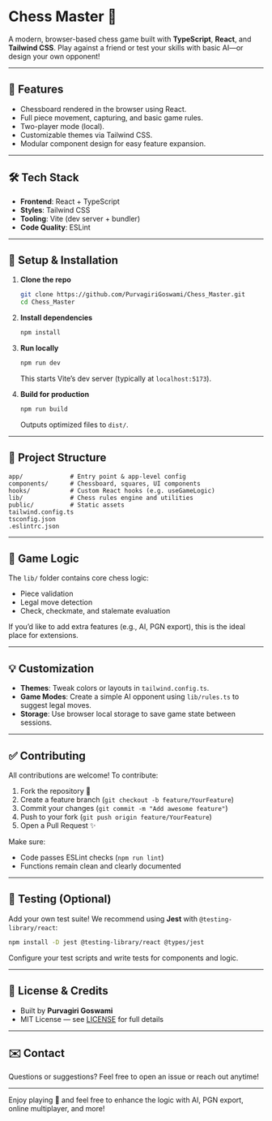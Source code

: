 
# Chess Master 🎯

A modern, browser-based chess game built with **TypeScript**, **React**, and **Tailwind CSS**. Play against a friend or test your skills with basic AI—or design your own opponent!

---

## 🚀 Features

- Chessboard rendered in the browser using React.
- Full piece movement, capturing, and basic game rules.
- Two-player mode (local).
- Customizable themes via Tailwind CSS.
- Modular component design for easy feature expansion.

---

## 🛠️ Tech Stack

- **Frontend**: React + TypeScript
- **Styles**: Tailwind CSS
- **Tooling**: Vite (dev server + bundler)
- **Code Quality**: ESLint

---

## 🔧 Setup & Installation

1. **Clone the repo**  
   ```bash
   git clone https://github.com/PurvagiriGoswami/Chess_Master.git
   cd Chess_Master
   ```

2. **Install dependencies**  
   ```bash
   npm install
   ```

3. **Run locally**  
   ```bash
   npm run dev
   ```
   This starts Vite’s dev server (typically at `localhost:5173`).

4. **Build for production**  
   ```bash
   npm run build
   ```
   Outputs optimized files to `dist/`.

---

## 📁 Project Structure

```
app/             # Entry point & app-level config
components/      # Chessboard, squares, UI components
hooks/           # Custom React hooks (e.g. useGameLogic)
lib/             # Chess rules engine and utilities
public/          # Static assets
tailwind.config.ts
tsconfig.json
.eslintrc.json
```

---

## 🧠 Game Logic

The `lib/` folder contains core chess logic:

- Piece validation
- Legal move detection
- Check, checkmate, and stalemate evaluation

If you’d like to add extra features (e.g., AI, PGN export), this is the ideal place for extensions.

---

## 💡 Customization

- **Themes**: Tweak colors or layouts in `tailwind.config.ts`.
- **Game Modes**: Create a simple AI opponent using `lib/rules.ts` to suggest legal moves.
- **Storage**: Use browser local storage to save game state between sessions.

---

## ✅ Contributing

All contributions are welcome! To contribute:

1. Fork the repository 🐙  
2. Create a feature branch (`git checkout -b feature/YourFeature`)  
3. Commit your changes (`git commit -m "Add awesome feature"`)  
4. Push to your fork (`git push origin feature/YourFeature`)  
5. Open a Pull Request ✨

Make sure:
- Code passes ESLint checks (`npm run lint`)
- Functions remain clean and clearly documented

---

## 🧪 Testing (Optional)

Add your own test suite! We recommend using **Jest** with `@testing-library/react`:

```bash
npm install -D jest @testing-library/react @types/jest
```

Configure your test scripts and write tests for components and logic.

---

## 📄 License & Credits

- Built by **Purvagiri Goswami**
- MIT License — see [LICENSE](LICENSE) for full details

---

## ✉️ Contact

Questions or suggestions? Feel free to open an issue or reach out anytime!

---

Enjoy playing 🏰 and feel free to enhance the logic with AI, PGN export, online multiplayer, and more!


